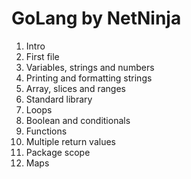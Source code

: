 # GoLang by NetNinja

1. Intro
2. First file
3. Variables, strings and numbers
4. Printing and formatting strings
5. Array, slices and ranges
6. Standard library
7. Loops
8. Boolean and conditionals
9. Functions
10. Multiple return values
11. Package scope
12. Maps
